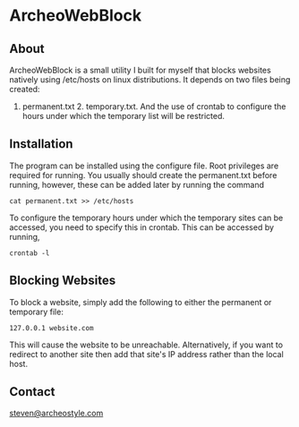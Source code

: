 # ArcheoWebBlock

## About
ArcheoWebBlock is a small utility I built for myself that blocks websites natively using
/etc/hosts on linux distributions. It depends on two files being created:
1. permanent.txt 2. temporary.txt. And the use of crontab to configure the 
hours under which the temporary list will be restricted.

## Installation
The program can be installed using the configure file. Root privileges
are required for running. You usually should create the permanent.txt before
running, however, these can be added later by running the command

```
cat permanent.txt >> /etc/hosts
```

To configure the temporary hours under which the temporary sites can be
accessed, you need to specify this in crontab. This can be accessed by running,

```
crontab -l
```

## Blocking Websites
To block a website, simply add the following to either the permanent or
temporary file:

```
127.0.0.1 website.com
```

This will cause the website to be unreachable. Alternatively, if you want to 
redirect to another site then add that site's IP address rather than the local
host.

## Contact
steven@archeostyle.com
